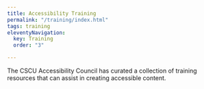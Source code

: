 ```yaml
---
title: Accessibility Training
permalink: "/training/index.html"
tags: training
eleventyNavigation:
  key: Training
  order: "3"

---
```

The CSCU Accessibility Council has curated a collection of training resources that can assist in creating accessible content.